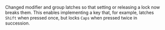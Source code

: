 Changed modifier and group latches so that setting or releasing a lock now breaks them.
This enables implementing a key that, for example, latches `Shift`
when pressed once, but locks `Caps` when pressed twice in succession.
